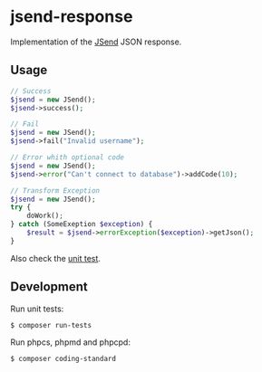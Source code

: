 # jsend-response

Implementation of the [JSend](https://labs.omniti.com/labs/jsend) JSON response.

## Usage

```php
// Success
$jsend = new JSend();
$jsend->success();

// Fail
$jsend = new JSend();
$jsend->fail("Invalid username");

// Error whith optional code
$jsend = new JSend();
$jsend->error("Can't connect to database")->addCode(10);

// Transform Exception
$jsend = new JSend();
try {
    doWork();
} catch (SomeExeption $exception) {
    $result = $jsend->errorException($exception)->getJson();
}
```

Also check the [unit test](./tests/JSendTest.php).

## Development

Run unit tests:
    
    $ composer run-tests
    
Run phpcs, phpmd and phpcpd:

    $ composer coding-standard
